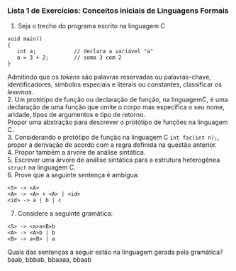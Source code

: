 ### Lista 1 de Exercícios: Conceitos iniciais de Linguagens Formais

1. Seja o trecho do programa escrito na linguagem C
```
void main()
{ 
   int a;            // declara a variável "a"
   a = 3 + 2;        // soma 3 com 2
}
```
Admitindo que os *tokens* são palavras reservadas ou palavras-chave, identificadores, símbolos especiais e literais ou constantes, classificar os *lexemas*.  
2. Um protótipo de função ou declaração de função, na linguagemC, é uma declaração de uma função que omite o corpo mas especifica o seu nome, aridade, tipos de argumentos e tipo de retorno.  
Propor uma abstração para descrever o protótipo de funções na linguagem C.   
3. Considerando o protótipo de função na linguagem C `int fac(int n);`, propor a derivação de acordo com a regra definida na questão anterior.   
4. Propor também a árvore de análise sintática.   
5. Escrever uma árvore de análise sintática para a estrutura heterogênea `struct` na linguagem C.  
6. Prove que a seguinte sentença é ambígua:  
```
<S> -> <A>
<A> -> <A> + <A> | <id>
<id> -> a | b | c
```
7. Considere a seguinte gramática:  
```
<S> -> <a>a<B>b
<A> -> <A>b | b
<B> -> a<B> | a
```
Quais das sentenças a seguir estão na linguagem gerada pela gramática?  
baab, bbbab, bbaaaa, bbaab
